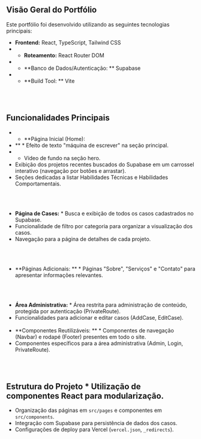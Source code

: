 ## Visão Geral do Portfólio 
Este portfólio foi desenvolvido utilizando as seguintes tecnologias principais: 

* **Frontend:** React, TypeScript, Tailwind CSS
* * **Roteamento:** React Router DOM
* * **Banco de Dados/Autenticação:
** Supabase
* * **Build Tool:
** Vite 

<br><br>
## Funcionalidades Principais
* * **Página Inicial (Home):
* ** * Efeito de texto "máquina de escrever" na seção principal.
* * Vídeo de fundo na seção hero. 
* Exibição dos projetos recentes buscados do Supabase em um carrossel interativo (navegação por botões e arrastar). 
* Seções dedicadas a listar Habilidades Técnicas e Habilidades Comportamentais. 

<br><br>
* **Página de Cases:** * Busca e exibição de todos os casos cadastrados no Supabase. 
* Funcionalidade de filtro por categoria para organizar a visualização dos casos. 
* Navegação para a página de detalhes de cada projeto. 

<br><br>
* **Páginas Adicionais:
** * Páginas "Sobre", "Serviços" e "Contato" para apresentar informações relevantes. 

<br><br>
* **Área Administrativa:** * Área restrita para administração de conteúdo, protegida por autenticação (PrivateRoute). 
* Funcionalidades para adicionar e editar casos (AddCase, EditCase). 
<br><br>
* **Componentes Reutilizáveis:
** * Componentes de navegação (Navbar) e rodapé (Footer) presentes em todo o site. 
* Componentes específicos para a área administrativa (Admin, Login, PrivateRoute). 

<br><br>
## Estrutura do Projeto * Utilização de componentes React para modularização. 
* Organização das páginas em `src/pages` e componentes em `src/components`. 
* Integração com Supabase para persistência de dados dos casos. 
* Configurações de deploy para Vercel (`vercel.json`, `_redirects`).

